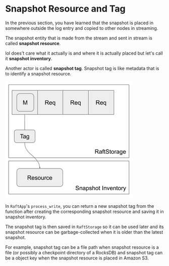 # Snapshot Resource and Tag

In the previous section, you have learned that the snapshot is placed in somewhere outside the log entry and copied to other nodes in streaming.

The snapshot entity that is made from the stream and sent in stream is called **snapshot resource**.

lol does't care what it actually is and where it is actually placed but let's call it **snapshot inventory**.

Another actor is called **snapshot tag**.
Snapshot tag is like metadata that is to identify a snapshot resource.

![](images/snapshot-tag.png)

In `RaftApp`'s `process_write`, you can return a new snapshot tag from the function after creating the corresponding snapshot resource and saving it in snapshot inventory.

The snapshot tag is then saved in `RaftStorage` so it can be used later and its snapshot resource can be garbage-collected when it is older than the latest snapshot.

For example, snapshot tag can be a file path when snapshot resource is a file (or possibly a checkpoint directory of a RocksDB)
and snapshot tag can be a object key when the snapshot resource is placed in Amazon S3.